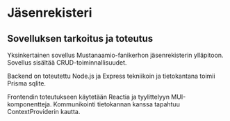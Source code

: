 # Jäsenrekisteri

## Sovelluksen tarkoitus ja toteutus
Yksinkertainen sovellus Mustanaamio-fanikerhon jäsenrekisterin ylläpitoon.
Sovellus sisältää CRUD-toiminnallisuudet.

Backend on toteutettu Node.js ja Express tekniikoin ja tietokantana toimii Prisma sqlite.

Frontendin toteutukseen käytetään Reactia ja tyylittelyyn MUI-komponentteja.
Kommunikointi tietokannan kanssa tapahtuu ContextProviderin kautta.
